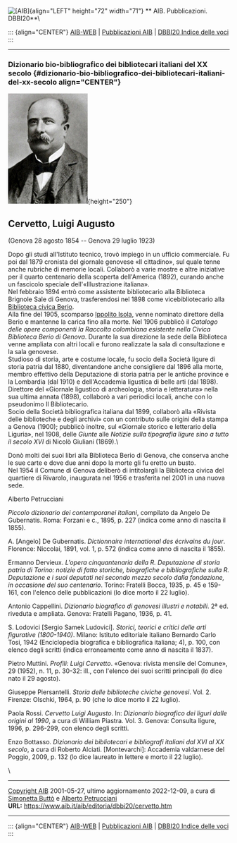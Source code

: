 ![\[AIB\]](/aib/wi/aibv72.gif){align="LEFT" height="72" width="71"}
** AIB. Pubblicazioni. DBBI20**\

::: {align="CENTER"}
[AIB-WEB](/) \| [Pubblicazioni AIB](/pubblicazioni/) \| [DBBI20 Indice
delle voci](dbbi20.htm)
:::

------------------------------------------------------------------------

### Dizionario bio-bibliografico dei bibliotecari italiani del XX secolo {#dizionario-bio-bibliografico-dei-bibliotecari-italiani-del-xx-secolo align="CENTER"}

![\[Ritratto\]](cervetto.jpg){height="250"}

## Cervetto, Luigi Augusto

(Genova 28 agosto 1854 -- Genova 29 luglio 1923)

Dopo gli studi all\'Istituto tecnico, trovò impiego in un ufficio
commerciale. Fu poi dal 1879 cronista del giornale genovese «Il
cittadino», sul quale tenne anche rubriche di memorie locali. Collaborò
a varie mostre e altre iniziative per il quarto centenario della
scoperta dell\'America (1892), curando anche un fascicolo speciale
dell\'«Illustrazione italiana».\
Nel febbraio 1894 entrò come assistente bibliotecario alla Biblioteca
Brignole Sale di Genova, trasferendosi nel 1898 come vicebibliotecario
alla [Biblioteca civica Berio](/aib/stor/teche/ge-civ.htm).\
Alla fine del 1905, scomparso [Ippolito
Isola](/aib/editoria/dbbi20/isola.htm), venne nominato direttore della
Berio e mantenne la carica fino alla morte. Nel 1906 pubblicò il
*Catalogo delle opere componenti la Raccolta colombiana esistente nella
Civica Biblioteca Berio di Genova*. Durante la sua direzione la sede
della Biblioteca venne ampliata con altri locali e furono realizzate la
sala di consultazione e la sala genovese.\
Studioso di storia, arte e costume locale, fu socio della Società ligure
di storia patria dal 1880, diventandone anche consigliere dal 1896 alla
morte, membro effettivo della Deputazione di storia patria per le
antiche province e la Lombardia (dal 1910) e dell\'Accademia ligustica
di belle arti (dal 1898). Direttore del «Giornale ligustico di
archeologia, storia e letteratura» nella sua ultima annata (1898),
collaborò a vari periodici locali, anche con lo pseudonimo Il
Bibliotecario.\
Socio della Società bibliografica italiana dal 1899, collaborò alla
«Rivista delle biblioteche e degli archivi» con un contributo sulle
origini della stampa a Genova (1900); pubblicò inoltre, sul «Giornale
storico e letterario della Liguria», nel 1908, delle *Giunte* alle
*Notizie sulla tipografia ligure sino a tutto il secolo XVI* di Nicolò
Giuliani (1869).\

Donò molti dei suoi libri alla Biblioteca Berio di Genova, che conserva
anche le sue carte e dove due anni dopo la morte gli fu eretto un
busto.\
Nel 1954 il Comune di Genova deliberò di intitolargli la Biblioteca
civica del quartiere di Rivarolo, inaugurata nel 1956 e trasferita nel
2001 in una nuova sede.

Alberto Petrucciani

*Piccolo dizionario dei contemporanei italiani*, compilato da Angelo De
Gubernatis. Roma: Forzani e c., 1895, p. 227 (indica come anno di
nascita il 1855).

A. \[Angelo\] De Gubernatis. *Dictionnaire international des écrivains
du jour*. Florence: Niccolai, 1891, vol. 1, p. 572 (indica come anno di
nascita il 1855).

Ermanno Dervieux. *L\'opera cinquantenaria della R. Deputazione di
storia patria di Torino: notizie di fatto storiche, biografiche e
bibliografiche sulla R. Deputazione e i suoi deputati nel secondo mezzo
secolo dalla fondazione, in occasione del suo centenario*. Torino:
Fratelli Bocca, 1935, p. 45 e 159-161, con l\'elenco delle pubblicazioni
(lo dice morto il 22 luglio).

Antonio Cappellini. *Dizionario biografico di genovesi illustri e
notabili*. 2ª ed. riveduta e ampliata. Genova: Fratelli Pagano, 1936, p.
41.

S. Lodovici \[Sergio Samek Ludovici\]. *Storici, teorici e critici delle
arti figurative (1800-1940)*. Milano: Istituto editoriale italiano
Bernardo Carlo Tosi, 1942 (Enciclopedia biografica e bibliografica
italiana; 4), p. 100, con elenco degli scritti (indica erroneamente come
anno di nascita il 1837).

Pietro Muttini. *Profili: Luigi Cervetto*. «Genova: rivista mensile del
Comune», 29 (1952), n. 11, p. 30-32: ill., con l\'elenco dei suoi
scritti principali (lo dice nato il 29 agosto).

Giuseppe Piersantelli. *Storia delle biblioteche civiche genovesi*. Vol.
2. Firenze: Olschki, 1964, p. 90 (che lo dice morto il 22 luglio).

Paola Rossi. *Cervetto Luigi Augusto*. In: *Dizionario biografico dei
liguri dalle origini al 1990*, a cura di William Piastra. Vol. 3.
Genova: Consulta ligure, 1996, p. 296-299, con elenco degli scritti.

Enzo Bottasso. *Dizionario dei bibliotecari e bibliografi italiani dal
XVI al XX secolo*, a cura di Roberto Alciati. \[Montevarchi\]: Accademia
valdarnese del Poggio, 2009, p. 132 (lo dice laureato in lettere e morto
il 22 luglio).

\

------------------------------------------------------------------------

[Copyright AIB](/su-questo-sito/dichiarazione-di-copyright-aib-web/)
2001-05-27, ultimo aggiornamento 2022-12-09, a cura di [Simonetta
Buttò](/aib/redazione3.htm) e [Alberto
Petrucciani](/su-questo-sito/redazione-aib-web/)\
**URL:** https://www.aib.it/aib/editoria/dbbi20/cervetto.htm

------------------------------------------------------------------------

::: {align="CENTER"}
[AIB-WEB](/) \| [Pubblicazioni AIB](/pubblicazioni/) \| [DBBI20 Indice
delle voci](dbbi20.htm)
:::
